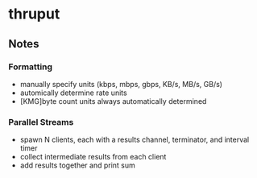 # thruput

## Notes

### Formatting

- manually specify units (kbps, mbps, gbps, KB/s, MB/s, GB/s)
- automically determine rate units
- [KMG]byte count units always automatically determined

### Parallel Streams

- spawn N clients, each with a results channel, terminator, and interval timer
- collect intermediate results from each client
- add results together and print sum
